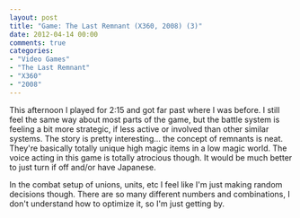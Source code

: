 ```yaml
---
layout: post
title: "Game: The Last Remnant (X360, 2008) (3)"
date: 2012-04-14 00:00
comments: true
categories:
- "Video Games"
- "The Last Remnant"
- "X360"
- "2008"
---
```


This afternoon I played for 2:15 and got far past where I was
before. I still feel the same way about most parts of the game,
but the battle system is feeling a bit more strategic, if less
active or involved than other similar systems. The story is pretty
interesting... the concept of remnants is neat. They're basically
totally unique high magic items in a low magic world. The voice
acting in this game is totally atrocious though. It would be much
better to just turn if off and/or have Japanese.

In the combat setup of unions, units, etc I feel like I'm just
making random decisions though. There are so many different
numbers and combinations, I don't understand how to optimize it,
so I'm just getting by.
